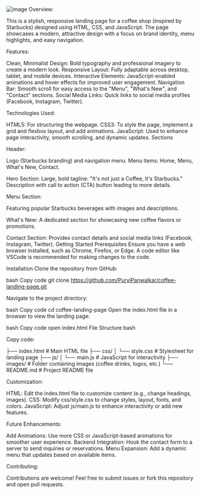 ![image](https://github.com/user-attachments/assets/c62ebed4-ba3e-4b5b-9aa0-f17d5cacee05)
Overview: 

This is a stylish, responsive landing page for a coffee shop (inspired by Starbucks) designed using HTML, CSS, and JavaScript. The page showcases a modern, attractive design with a focus on brand identity, menu highlights, and easy navigation.

Features:

Clean, Minimalist Design: Bold typography and professional imagery to create a modern look.
Responsive Layout: Fully adaptable across desktop, tablet, and mobile devices.
Interactive Elements: JavaScript-enabled animations and hover effects for improved user engagement.
Navigation Bar: Smooth scroll for easy access to the "Menu", "What's New", and "Contact" sections.
Social Media Links: Quick links to social media profiles (Facebook, Instagram, Twitter).


Technologies Used:


HTML5: For structuring the webpage.
CSS3: To style the page, implement a grid and flexbox layout, and add animations.
JavaScript: Used to enhance page interactivity, smooth scrolling, and dynamic updates.
Sections


Header:

Logo (Starbucks branding) and navigation menu.
Menu items: Home, Menu, What's New, Contact.

Hero Section:
Large, bold tagline: "It's not just a Coffee, It's Starbucks."
Description with call to action (CTA) button leading to more details.

Menu Section:

Featuring popular Starbucks beverages with images and descriptions.

What's New:
A dedicated section for showcasing new coffee flavors or promotions.

Contact Section:
Provides contact details and social media links (Facebook, Instagram, Twitter).
Getting Started
Prerequisites
Ensure you have a web browser installed, such as Chrome, Firefox, or Edge. A code editor like VSCode is recommended for making changes to the code.

Installation
Clone the repository from GitHub:

bash
Copy code
git clone https://github.com/PurviPanwalkar/coffee-landing-page.git


Navigate to the project directory:

bash
Copy code
cd coffee-landing-page
Open the index.html file in a browser to view the landing page:

bash
Copy code
open index.html
File Structure
bash

Copy code:

├── index.html            # Main HTML file
├── css/
│   └── style.css         # Stylesheet for landing page
├── js/
│   └── main.js           # JavaScript for interactivity
├── images/               # Folder containing images (coffee drinks, logos, etc.)
└── README.md             # Project README file

Customization:

HTML: Edit the index.html file to customize content (e.g., change headings, images).
CSS: Modify css/style.css to change styles, layout, fonts, and colors.
JavaScript: Adjust js/main.js to enhance interactivity or add new features.

Future Enhancements:

Add Animations: Use more CSS or JavaScript-based animations for smoother user experience.
Backend Integration: Hook the contact form to a server to send inquiries or reservations.
Menu Expansion: Add a dynamic menu that updates based on available items.

Contributing:

Contributions are welcome! Feel free to submit issues or fork this repository and open pull requests.
